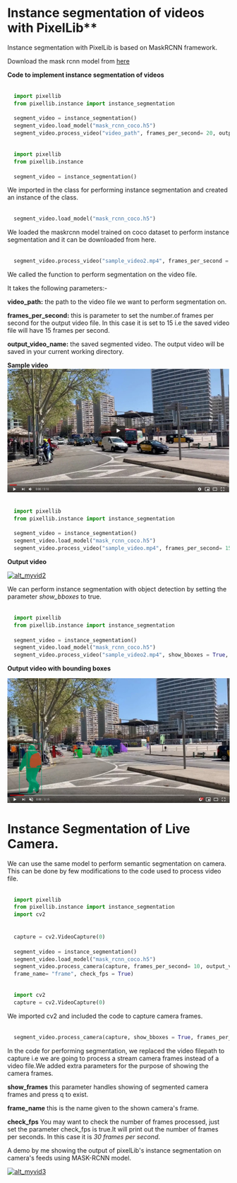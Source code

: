 # Instance segmentation of videos with PixelLib**

Instance segmentation with PixelLib is based on MaskRCNN framework.

Download the mask rcnn model from [here](https://github.com/ayoolaolafenwa/PixelLib/releases/download/1.2/mask_rcnn_coco.h5)

**Code to implement instance segmentation of videos**


```python

  import pixellib
  from pixellib.instance import instance_segmentation

  segment_video = instance_segmentation()
  segment_video.load_model("mask_rcnn_coco.h5")
  segment_video.process_video("video_path", frames_per_second= 20, output_video_name="path_to_outputvideo")

```
```python

  import pixellib
  from pixellib.instance 

  segment_video = instance_segmentation()
```

We imported in the class for performing instance segmentation and created an instance of the class.

```python
  
  segment_video.load_model("mask_rcnn_coco.h5")
```

We loaded the maskrcnn model trained on coco dataset to perform instance segmentation and it can be downloaded from here.

```python

  segment_video.process_video("sample_video2.mp4", frames_per_second = 20, output_video_name = "output_video.mp4")
```
We called the function  to perform segmentation on the video file.

It takes the following parameters:-

**video_path:** the path to the video file we want to perform segmentation on.

**frames_per_second:** this is parameter to set the number.of frames per second for the output video file. In this case it is set to 15 i.e the saved video file will have 15 frames per second.

**output_video_name:** the saved segmented video. The output video will be saved in your current working directory.  

**Sample video**
[![alt_myvid1](Images/new_vid1.jpg)](https://www.youtube.com/watch?v=EivIBccZURA)


```python

  import pixellib
  from pixellib.instance import instance_segmentation

  segment_video = instance_segmentation()
  segment_video.load_model("mask_rcnn_coco.h5")
  segment_video.process_video("sample_video.mp4", frames_per_second= 15, output_video_name="output_video.mp4")
```
**Output video**

[![alt_myvid2](Images/new_vid.jpg)](https://www.youtube.com/watch?v=yu03363mlNM)




We can perform instance segmentation with object detection by setting the parameter *show_bboxes* to true.


```python

  import pixellib
  from pixellib.instance import instance_segmentation

  segment_video = instance_segmentation()
  segment_video.load_model("mask_rcnn_coco.h5")
  segment_video.process_video("sample_video2.mp4", show_bboxes = True, frames_per_second= 15, output_video_name="output_video.mp4")
```


**Output video with bounding boxes**


[![alt_myvid3](Images/vid_ins.jpg)](https://www.youtube.com/watch?v=bGPO1bCZLAo)





# Instance Segmentation of Live Camera.

We can use the same model to perform semantic segmentation on camera. This can be done by few modifications to the code used to process video file.

```python

  import pixellib
  from pixellib.instance import instance_segmentation
  import cv2


  capture = cv2.VideoCapture(0)

  segment_video = instance_segmentation()
  segment_video.load_model("mask_rcnn_coco.h5")
  segment_video.process_camera(capture, frames_per_second= 10, output_video_name="output_video.mp4", show_frames= True,
  frame_name= "frame", check_fps = True)
```

```python

  import cv2 
  capture = cv2.VideoCapture(0)
```

We imported cv2 and included the code to capture camera frames.

```python

  segment_video.process_camera(capture, show_bboxes = True, frames_per_second = 15, output_video_name = "output_video.mp4, show_frames = True, frame_name = "frame")  
```

In the code for performing segmentation, we replaced the video filepath to capture i.e we are going to process a stream camera frames instead of a video file.We added extra parameters for the purpose of showing the camera frames.
  
**show_frames** this parameter handles showing of segmented camera frames and press q to exist.

**frame_name** this is the name given to the shown camera's frame.

**check_fps** You may want to check the number of frames processed, just set the parameter check_fps is true.It will print out the number of frames per seconds. In this case it is *30 frames per second*.


A demo by me showing the output of pixelLib's instance segmentation on camera's feeds using MASK-RCNN model.

[![alt_myvid3](Images/cam_ins.jpg)](https://www.youtube.com/watch?v=HD1m-g7cOKw)

